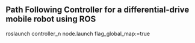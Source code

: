 ## Path Following Controller for a differential-drive mobile robot using ROS
roslaunch controller_n node.launch flag_global_map:=true
